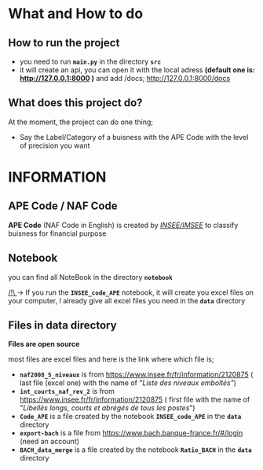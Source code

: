 # **What and How to do**

## How to run the project

- you need to run **`main.py`** in the directory **`src`**
- it will create an api, you can open it with the local adress **(default one is: http://127.0.0.1:8000 )** and add /docs; http://127.0.0.1:8000/docs

## What does this project do?
At the moment, the project can do one thing;
- Say the Label/Category of a buisness with the APE Code with the level of precision you want

# **INFORMATION**

## APE Code / NAF Code
 **APE Code** (NAF Code in English) is created by <u>*INSEE/IMSEE*</u> to classify buisness for financial purpose

## Notebook
you can find all NoteBook in the directory **`notebook`**

<u>/!\ </u>-> If you run the **`INSEE_code_APE`** notebook, it will create you excel files on your computer, I already give all excel files you need in the **`data`** directory

## Files in data directory
 **Files are open source**

most files are excel files and here is the link where which file is;
- **`naf2008_5_niveaux`** is from https://www.insee.fr/fr/information/2120875 ( last file (excel one) with the name of "*Liste des niveaux emboîtés"*)
- **`int_courts_naf_rev_2`** is from https://www.insee.fr/fr/information/2120875 ( first file with the name of "*Libellés longs, courts et abrégés de tous les postes*")
- **`Code_APE`** is a file created by the notebook **`INSEE_code_APE`** in the **`data`** directory
- **`export-bach`** is a file from https://www.bach.banque-france.fr/#/login (need an account)
- **`BACH_data_merge`** is a file created by the notebook **`Ratio_BACH`** in the **`data`** directory
